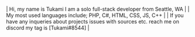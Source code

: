 | Hi, my name is Tukami I am a solo full-stack developer from Seattle, WA |
| My most used languages include; PHP, C#, HTML, CSS, JS, C++ |
| If you have any inqueries about projects issues with sources etc. reach me on discord my tag is [Tukami#8544] |
